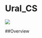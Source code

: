 # Ural_CS

<img src="https://github.com/RusMermaid/Ural_CS/blob/main/resources/logo/Sizes/UralLogoBackground512.png">

##Overview
